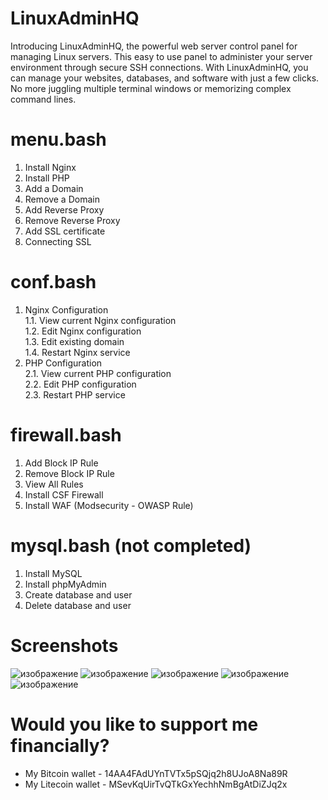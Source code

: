 # LinuxAdminHQ
Introducing LinuxAdminHQ, the powerful web server control panel for managing Linux servers. This easy to use panel to administer your server environment through secure SSH connections. With LinuxAdminHQ, you can manage your websites, databases, and software with just a few clicks. No more juggling multiple terminal windows or memorizing complex command lines.

# menu.bash
1. Install Nginx
2. Install PHP
3. Add a Domain
4. Remove a Domain
5. Add Reverse Proxy
6. Remove Reverse Proxy
7. Add SSL certificate
8. Connecting SSL

# conf.bash
1. Nginx Configuration<br>
1.1. View current Nginx configuration<br>
1.2. Edit Nginx configuration<br>
1.3. Edit existing domain<br>
1.4. Restart Nginx service<br>
2. PHP Configuration<br>
2.1. View current PHP configuration<br>
2.2. Edit PHP configuration<br>
2.3. Restart PHP service

# firewall.bash
1. Add Block IP Rule
2. Remove Block IP Rule
3. View All Rules
4. Install CSF Firewall
5. Install WAF (Modsecurity - OWASP Rule)

# mysql.bash (not completed)
1. Install MySQL
2. Install phpMyAdmin
3. Create database and user
4. Delete database and user

# Screenshots
![изображение](https://user-images.githubusercontent.com/55624740/218261582-4b5de2a1-a377-40c5-aba6-dc079af3dc8c.png)
![изображение](https://user-images.githubusercontent.com/55624740/218261591-99bef4ae-c5b9-446f-964c-0d7e304954f6.png)
![изображение](https://user-images.githubusercontent.com/55624740/218261617-7334d744-6d1e-4923-a541-4aa05fc9f1fa.png)
![изображение](https://user-images.githubusercontent.com/55624740/218261593-434f8a3e-0729-4215-92ab-4fe8f147752a.png)
![изображение](https://user-images.githubusercontent.com/55624740/218261601-2613ed5f-f069-46d4-9f4b-49afcbd963a1.png)

# Would you like to support me financially?
* My Bitcoin wallet - 14AA4FAdUYnTVTx5pSQjq2h8UJoA8Na89R <br>
* My Litecoin wallet - MSevKqUirTvQTkGxYechhNmBgAtDiZJq2x
